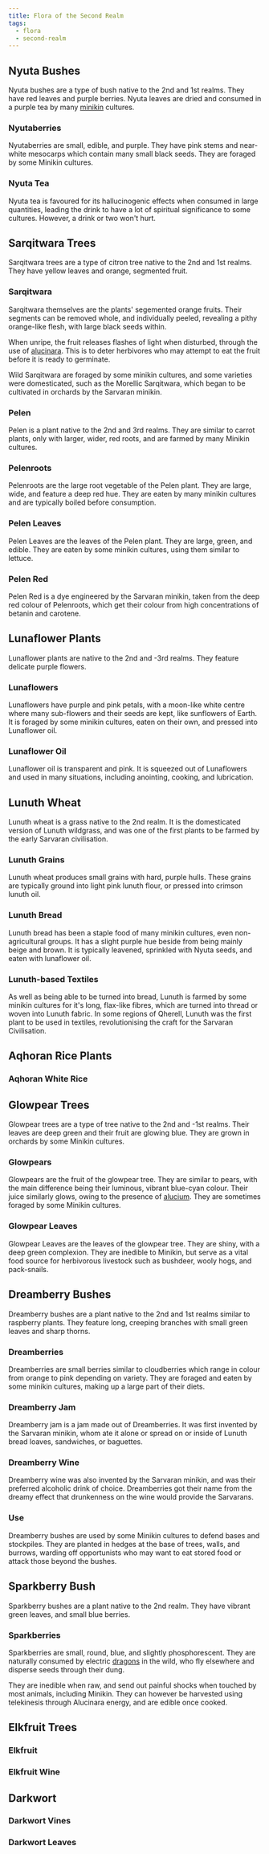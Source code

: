 ```yaml
---
title: Flora of the Second Realm
tags:
  - flora
  - second-realm
---
```

## Nyuta Bushes
Nyuta bushes are a type of bush native to the 2nd and 1st realms. They have red leaves and purple berries. Nyuta leaves are dried and consumed in a purple tea by many [minikin](fauna/minikin.md) cultures.
### Nyutaberries
Nyutaberries are small, edible, and purple. They have pink stems and near-white mesocarps which contain many small black seeds. They are foraged by some Minikin cultures.
### Nyuta Tea
Nyuta tea is favoured for its hallucinogenic effects when consumed in large quantities, leading the drink to have a lot of spiritual significance to some cultures. However, a drink or two won't hurt.
## Sarqitwara Trees
Sarqitwara trees are a type of citron tree native to the 2nd and 1st realms. They have yellow leaves and orange, segmented fruit.
### Sarqitwara
Sarqitwara themselves are the plants' segemented orange fruits. Their segments can be removed whole, and individually peeled, revealing a pithy orange-like flesh, with large black seeds within.

When unripe, the fruit releases flashes of light when disturbed, through the use of [alucinara](cosmology/alucinara.md). This is to deter herbivores who may attempt to eat the fruit before it is ready to germinate.

Wild Sarqitwara are foraged by some minikin cultures, and some varieties were domesticated, such as the Morellic Sarqitwara, which began to be cultivated in orchards by the Sarvaran minikin.
### Pelen
Pelen is a plant native to the 2nd and 3rd realms. They are similar to carrot plants, only with larger, wider, red roots, and are farmed by many Minikin cultures.
### Pelenroots
Pelenroots are the large root vegetable of the Pelen plant. They are large, wide, and feature a deep red hue. They are eaten by many minikin cultures and are typically boiled before consumption.
### Pelen Leaves
Pelen Leaves are the leaves of the Pelen plant. They are large, green, and edible. They are eaten by some minikin cultures, using them similar to lettuce.
### Pelen Red
Pelen Red is a dye engineered by the Sarvaran minikin, taken from the deep red colour of Pelenroots, which get their colour from high concentrations of betanin and carotene. 
## Lunaflower Plants
Lunaflower plants are native to the 2nd and -3rd realms. They feature delicate purple flowers.
### Lunaflowers
Lunaflowers have purple and pink petals, with a moon-like white centre where many sub-flowers and their seeds are kept, like sunflowers of Earth. It is foraged by some minikin cultures, eaten on their own, and pressed into Lunaflower oil.
### Lunaflower Oil
Lunaflower oil is transparent and pink. It is squeezed out of Lunaflowers and used in many situations, including anointing, cooking, and lubrication.
## Lunuth Wheat
Lunuth wheat is a grass native to the 2nd realm. It is the domesticated version of Lunuth wildgrass, and was one of the first plants to be farmed by the early Sarvaran civilisation.
### Lunuth Grains
Lunuth wheat produces small grains with hard, purple hulls. These grains are typically ground into light pink lunuth flour, or pressed into crimson lunuth oil.
### Lunuth Bread
Lunuth bread has been a staple food of many minikin cultures, even non-agricultural groups. It has a slight purple hue beside from being mainly beige and brown. It is typically leavened, sprinkled with Nyuta seeds, and eaten with lunaflower oil.
### Lunuth-based Textiles
As well as being able to be turned into bread, Lunuth is farmed by some minikin cultures for it's long, flax-like fibres, which are turned into thread or woven into Lunuth fabric. In some regions of Qherell, Lunuth was the first plant to be used in textiles, revolutionising the craft for the Sarvaran Civilisation.
## Aqhoran Rice Plants

### Aqhoran White Rice

## Glowpear Trees
Glowpear trees are a type of tree native to the 2nd and -1st realms. Their leaves are deep green and their fruit are glowing blue. They are grown in orchards by some Minikin cultures.
### Glowpears
Glowpears are the fruit of the glowpear tree. They are similar to pears, with the main difference being their luminous, vibrant blue-cyan colour. Their juice similarly glows, owing to the presence of [alucium](cosmology/alucinara.md). They are sometimes foraged by some Minikin cultures.
### Glowpear Leaves
Glowpear Leaves are the leaves of the glowpear tree. They are shiny, with a deep green complexion. They are inedible to Minikin, but serve as a vital food source for herbivorous livestock such as bushdeer, wooly hogs, and pack-snails.
## Dreamberry Bushes
Dreamberry bushes are a plant native to the 2nd and 1st realms similar to raspberry plants. They feature long, creeping branches with small green leaves and sharp thorns.
### Dreamberries
Dreamberries are small berries similar to cloudberries which range in colour from orange to pink depending on variety. They are foraged and eaten by some minikin cultures, making up a large part of their diets.
### Dreamberry Jam
Dreamberry jam is a jam made out of Dreamberries. It was first invented by the Sarvaran minikin, whom ate it alone or spread on or inside of Lunuth bread loaves, sandwiches, or baguettes.
### Dreamberry Wine
Dreamberry wine was also invented by the Sarvaran minikin, and was their preferred alcoholic drink of choice. Dreamberries got their name from the dreamy effect that drunkenness on the wine would provide the Sarvarans.
### Use
Dreamberry bushes are used by some Minikin cultures to defend bases and stockpiles. They are planted in hedges at the base of trees, walls, and burrows, warding off opportunists who may want to eat stored food or attack those beyond the bushes.
## Sparkberry Bush
Sparkberry bushes are a plant native to the 2nd realm. They have vibrant green leaves, and small blue berries.
### Sparkberries
Sparkberries are small, round, blue, and slightly phosphorescent. They are naturally consumed by electric [dragons](fauna/dragons.md) in the wild, who fly elsewhere and disperse seeds through their dung.

They are inedible when raw, and send out painful shocks when touched by most animals, including Minikin. They can however be harvested using telekinesis through Alucinara energy, and are edible once cooked.
## Elkfruit Trees

### Elkfruit

### Elkfruit Wine

## Darkwort

### Darkwort Vines

### Darkwort Leaves
